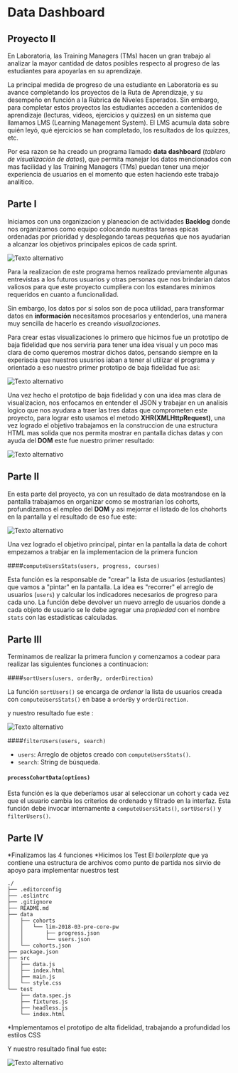 # Data Dashboard

## Proyecto II

En Laboratoria, las Training Managers (TMs) hacen un gran trabajo al analizar la
mayor cantidad de datos posibles respecto al progreso de las estudiantes para
apoyarlas en su aprendizaje.

La principal medida de progreso de una estudiante en Laboratoria es su avance
completando los proyectos de la Ruta de Aprendizaje, y su desempeño en función a la Rúbrica de Niveles Esperados.
Sin embargo, para completar estos proyectos las estudiantes acceden a contenidos
de aprendizaje (lecturas, videos, ejercicios y quizzes) en un sistema que
llamamos LMS (Learning Management System). El LMS acumula data sobre quién
leyó, qué ejercicios se han completado, los resultados de los quizzes, etc.

Por esa razon se ha creado un programa llamado **data dashboard** (_tablero de visualización de datos_), que permita manejar los datos mencionados con mas facilidad y las Training Managers (TMs) puedan tener una mejor experiencia  de usuarios en el momento que esten haciendo este trabajo analitico.


## Parte I

Iniciamos con una organizacion y planeacion de actividades **Backlog** donde nos organizamos como equipo colocando nuestras tareas epicas ordenadas por prioridad y desplegando tareas pequeñas que nos ayudarian a alcanzar los objetivos principales epicos de cada sprint.

![Texto alternativo](https://scontent.flim9-1.fna.fbcdn.net/v/t1.15752-9/36398613_1549128271864927_652482717119676416_n.jpg?_nc_cat=0&oh=5134e5a56c9e2d410a65473386f6388c&oe=5BE56184 "Backlog")

Para la realizacion de este programa hemos realizado previamente algunas entrevistas a los futuros usuarios y otras personas que nos brindarian datos valiosos para que este proyecto cumpliera con los estandares minimos requeridos en cuanto a funcionalidad. 

Sin embargo, los datos por sí solos son de poca utilidad, para transformar datos
en **información** necesitamos procesarlos y entenderlos, una manera muy
sencilla de hacerlo es creando _visualizaciones_. 

Para crear estas visualizaciones lo primero que hicimos fue un prototipo de baja fidelidad que nos serviria para tener una idea visual y  un poco mas clara de como queremos mostrar dichos datos, pensando siempre en la experiacia que nuestros ususrios iaban a tener al utilizar el programa y orientado a eso nuestro primer prototipo de baja fidelidad fue asi:

![Texto alternativo](URL "Título de la imagen")

Una vez hecho el prototipo de baja fidelidad y con una idea mas clara de visualizacion,  nos enfocamos en entender el JSON y trabajar en un analisis logico que nos ayudara a traer las tres datas que comprometen este proyecto, para lograr esto usamos el metodo **XHR(XMLHttpRequest)**, una vez logrado el objetivo trabajamos en la construccion de una estructura HTML mas solida que nos permita mostrar en pantalla dichas datas y  con ayuda del **DOM** este fue nuestro primer resultado:

![Texto alternativo](URL "Título de la imagen")   

## Parte II

En esta parte del proyecto, ya con un resultado de data mostrandose en la pantalla trabajamos en organizar como se mostrarian los cohorts, profundizamos el empleo del **DOM** y asi mejorrar el listado de los chohorts en la pantalla y el resultado de eso fue este:

![Texto alternativo](URL "Título de la imagen")

Una vez logrado el objetivo principal, pintar en la pantalla la data de cohort empezamos a trabjar en la implementacion de la primera funcion

####`computeUsersStats(users, progress, courses)`

Esta función es la responsable de "crear" la lista de usuarios (estudiantes)
que vamos a "pintar" en la pantalla. La idea es "recorrer" el arreglo de
usuarios (`users`) y calcular los indicadores necesarios de progreso para cada
uno. La función debe devolver un nuevo arreglo de usuarios donde a cada objeto
de usuario se le debe agregar una _propiedad_ con el nombre `stats` con las
estadísticas calculadas.

## Parte III

Terminamos de realizar la primera funcion y comenzamos a codear para realizar las siguientes funciones a continuacion:

####`sortUsers(users, orderBy, orderDirection)`

La función `sortUsers()` se encarga de _ordenar_ la lista de usuarios creada con
`computeUsersStats()` en base a `orderBy` y `orderDirection`.

y nuestro resultado fue este :

![Texto alternativo](URL "Título de la imagen")

####`filterUsers(users, search)`

* `users`: Arreglo de objetos creado con `computeUsersStats()`.
* `search`: String de búsqueda.

#### `processCohortData(options)`

Esta función es la que deberíamos usar al seleccionar un cohort y cada vez que
el usuario cambia los criterios de ordenado y filtrado en la interfaz. Esta
función debe invocar internamente a `computeUsersStats()`, `sortUsers()` y
`filterUsers()`.

## Parte IV

*Finalizamos las 4 funciones
*Hicimos los Test
El _boilerplate_  que ya contiene una estructura de archivos como punto de partida nos sirvio de apoyo para implementar nuestros test

```text
./
├── .editorconfig
├── .eslintrc
├── .gitignore
├── README.md
├── data
│   ├── cohorts
│   │   └── lim-2018-03-pre-core-pw
│   │       ├── progress.json
│   │       └── users.json
│   └── cohorts.json
├── package.json
├── src
│   ├── data.js
│   ├── index.html
│   ├── main.js
│   └── style.css
└── test
    ├── data.spec.js
    ├── fixtures.js
    ├── headless.js
    └── index.html
```
*Implementamos el prototipo de alta fidelidad, trabajando a profundidad los estilos CSS

Y nuestro resultado final fue este:

![Texto alternativo](URL "Título de la imagen")

